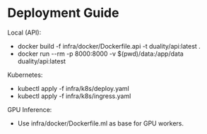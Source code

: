 # Deployment Guide

Local (API):
- docker build -f infra/docker/Dockerfile.api -t duality/api:latest .
- docker run --rm -p 8000:8000 -v $(pwd)/data:/app/data duality/api:latest

Kubernetes:
- kubectl apply -f infra/k8s/deploy.yaml
- kubectl apply -f infra/k8s/ingress.yaml

GPU Inference:
- Use infra/docker/Dockerfile.ml as base for GPU workers.

